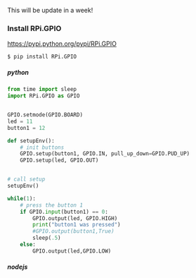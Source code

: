 This will be update in a week!

### Install RPi.GPIO
https://pypi.python.org/pypi/RPi.GPIO

```shell
$ pip install RPi.GPIO
```
##### python
```python
from time import sleep
import RPi.GPIO as GPIO


GPIO.setmode(GPIO.BOARD)
led = 11
button1 = 12

def setupEnv():                
    # init buttons
    GPIO.setup(button1, GPIO.IN, pull_up_down=GPIO.PUD_UP)
    GPIO.setup(led, GPIO.OUT)


# call setup
setupEnv()

while(1):
    # press the button 1
    if GPIO.input(button1) == 0:
        GPIO.output(led, GPIO.HIGH)
        print("button1 was pressed")
        #GPIO.output(button1,True)
        sleep(.5)
    else:
        GPIO.output(led,GPIO.LOW)


```


##### nodejs
```js
```
